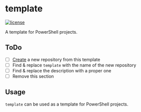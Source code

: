 # template

[![license](https://custom-icon-badges.demolab.com/github/license/brycked/template?logo=law)](LICENSE.md)

A template for PowerShell projects.

## ToDo

- [ ] [Create](https://github.com/brycked/template/generate) a new repository from this template
- [ ] Find & replace `template` with the name of the new repository
- [ ] Find & replace the description with a proper one
- [ ] Remove this section

## Usage

`template` can be used as a template for PowerShell projects.
